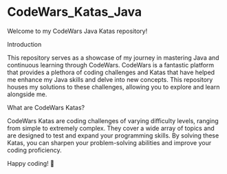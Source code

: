 # CodeWars_Katas_Java

Welcome to my CodeWars Java Katas repository!


Introduction

This repository serves as a showcase of my journey in mastering Java and continuous learning through CodeWars. CodeWars is a fantastic platform that provides a plethora of coding challenges and Katas that have helped me enhance my Java skills and delve into new concepts. This repository houses my solutions to these challenges, allowing you to explore and learn alongside me.

What are CodeWars Katas?

CodeWars Katas are coding challenges of varying difficulty levels, ranging from simple to extremely complex. They cover a wide array of topics and are designed to test and expand your programming skills. By solving these Katas, you can sharpen your problem-solving abilities and improve your coding proficiency.

Happy coding! 🚀
